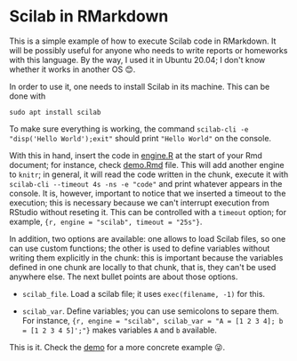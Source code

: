 # Scilab in RMarkdown 

This is a simple example of how to execute Scilab code in RMarkdown. It will be possibly useful for anyone who needs to write reports or homeworks with this language. By the way, I used it in Ubuntu 20.04; I don't know whether it works in another OS :blush:. 

In order to use it, one needs to install Scilab in its machine. This can be done with 

``` 
sudo apt install scilab 
``` 

To make sure everything is working, the command `scilab-cli -e "disp('Hello World');exit"` should print `"Hello World"` on the console. 

With this in hand, insert the code in [engine.R](https://github.com/tiagodsilva/ScilabEngine/blob/main/engine.R) at the start of your Rmd document; for instance, check [demo.Rmd](https://github.com/tiagodsilva/ScilabEngine/blob/main/demo/demo.Rmd) file. This will add another engine to `knitr`; in general, it will read the code written in the chunk, execute it with `scilab-cli --timeout 4s -ns -e "code"` and print whatever appears in the console. It is, however, important to notice that we inserted a timeout to the execution; this is necessary because we can't interrupt execution from RStudio without reseting it. This can be controlled with a `timeout` option; for example, `{r, engine = "scilab", timeout = "25s"}`. 

In addition, two options are available: one allows to load Scilab files, so one can use custom functions; the other is used to define variables without writing them explicitly in the chunk: this is important because the variables defined in one chunk are locally to that chunk, that is, they can't be used anywhere else. The next bullet points are about those options. 

+ `scilab_file`. Load a scilab file; it uses `exec(filename, -1)` for this. 

+ `scilab_var`. Define variables; you can use semicolons to separe them. For instance, `{r, engine = "scilab", scilab_var = "A = [1 2 3 4]; b = [1 2 3 4 5]';"}` makes variables `A` and `b` available. 


This is it. Check the [demo](https://github.com/tiagodsilva/ScilabEngine/tree/main/demo) for a more concrete example :stuck_out_tongue_winking_eye:. 
